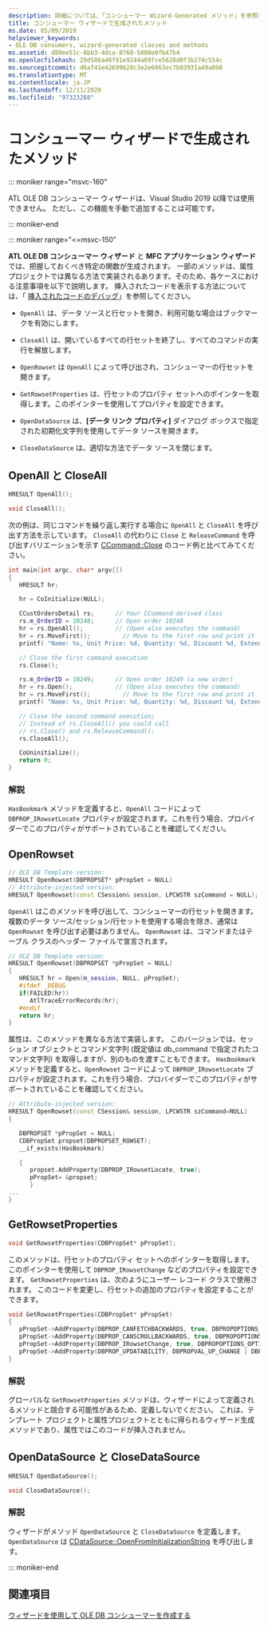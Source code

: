 ```yaml
---
description: 詳細については、「コンシューマー Wizard-Generated メソッド」を参照してください。
title: コンシューマー ウィザードで生成されたメソッド
ms.date: 05/09/2019
helpviewer_keywords:
- OLE DB consumers, wizard-generated classes and methods
ms.assetid: d80ee51c-8bb3-4dca-8760-5808e0fb47b4
ms.openlocfilehash: 29d586a46f91e9244a09fce5628d0f3b274c554c
ms.sourcegitcommit: d6af41e42699628c3e2e6063ec7b03931a49a098
ms.translationtype: MT
ms.contentlocale: ja-JP
ms.lasthandoff: 12/11/2020
ms.locfileid: "97323288"
---
```

# <a name="consumer-wizard-generated-methods"></a>コンシューマー ウィザードで生成されたメソッド

::: moniker range="msvc-160"

ATL OLE DB コンシューマー ウィザードは、Visual Studio 2019 以降では使用できません。 ただし、この機能を手動で追加することは可能です。

::: moniker-end

::: moniker range="<=msvc-150"

**ATL OLE DB コンシューマー ウィザード** と **MFC アプリケーション ウィザード** では、把握しておくべき特定の関数が生成されます。 一部のメソッドは、属性プロジェクトでは異なる方法で実装されるあります。そのため、各ケースにおける注意事項を以下で説明します。 挿入されたコードを表示する方法については、「 [挿入されたコードのデバッグ](/visualstudio/debugger/how-to-debug-injected-code)」を参照してください。

- `OpenAll` は、データ ソースと行セットを開き、利用可能な場合はブックマークを有効にします。

- `CloseAll` は、開いているすべての行セットを終了し、すべてのコマンドの実行を解放します。

- `OpenRowset` は `OpenAll` によって呼び出され、コンシューマーの行セットを開きます。

- `GetRowsetProperties` は、行セットのプロパティ セットへのポインターを取得します。このポインターを使用してプロパティを設定できます。

- `OpenDataSource` は、**[データ リンク プロパティ]** ダイアログ ボックスで指定された初期化文字列を使用してデータ ソースを開きます。

- `CloseDataSource` は、適切な方法でデータ ソースを閉じます。

## <a name="openall-and-closeall"></a>OpenAll と CloseAll

```cpp
HRESULT OpenAll();

void CloseAll();
```

次の例は、同じコマンドを繰り返し実行する場合に `OpenAll` と `CloseAll` を呼び出す方法を示しています。 `CloseAll` の代わりに `Close` と `ReleaseCommand` を呼び出すバリエーションを示す [CCommand::Close](./ccommand-class.md#close) のコード例と比べてみてください。

```cpp
int main(int argc, char* argv[])
{
   HRESULT hr;

   hr = CoInitialize(NULL);

   CCustOrdersDetail rs;      // Your CCommand-derived class
   rs.m_OrderID = 10248;      // Open order 10248
   hr = rs.OpenAll();         // (Open also executes the command)
   hr = rs.MoveFirst();         // Move to the first row and print it
   printf( "Name: %s, Unit Price: %d, Quantity: %d, Discount %d, Extended Price %d\n", rs.m_ProductName, rs.m_UnitPrice.int64, rs.m_Quantity, rs.m_Discount, rs.m_ExtendedPrice.int64 );

   // Close the first command execution
   rs.Close();

   rs.m_OrderID = 10249;      // Open order 10249 (a new order)
   hr = rs.Open();            // (Open also executes the command)
   hr = rs.MoveFirst();         // Move to the first row and print it
   printf( "Name: %s, Unit Price: %d, Quantity: %d, Discount %d, Extended Price %d\n", rs.m_ProductName, rs.m_UnitPrice.int64, rs.m_Quantity, rs.m_Discount, rs.m_ExtendedPrice.int64 );

   // Close the second command execution;
   // Instead of rs.CloseAll() you could call
   // rs.Close() and rs.ReleaseCommand():
   rs.CloseAll();

   CoUninitialize();
   return 0;
}
```

### <a name="remarks"></a>解説

`HasBookmark` メソッドを定義すると、`OpenAll` コードによって `DBPROP_IRowsetLocate` プロパティが設定されます。これを行う場合、プロバイダーでこのプロパティがサポートされていることを確認してください。

## <a name="openrowset"></a>OpenRowset

```cpp
// OLE DB Template version:
HRESULT OpenRowset(DBPROPSET* pPropSet = NULL)
// Attribute-injected version:
HRESULT OpenRowset(const CSession& session, LPCWSTR szCommand = NULL);
```

`OpenAll` はこのメソッドを呼び出して、コンシューマーの行セットを開きます。 複数のデータ ソース/セッション/行セットを使用する場合を除き、通常は `OpenRowset` を呼び出す必要はありません。 `OpenRowset` は、コマンドまたはテーブル クラスのヘッダー ファイルで宣言されます。

```cpp
// OLE DB Template version:
HRESULT OpenRowset(DBPROPSET *pPropSet = NULL)
{
   HRESULT hr = Open(m_session, NULL, pPropSet);
   #ifdef _DEBUG
   if(FAILED(hr))
      AtlTraceErrorRecords(hr);
   #endif
   return hr;
}
```

属性は、このメソッドを異なる方法で実装します。 このバージョンでは、セッション オブジェクトとコマンド文字列 (既定値は db_command で指定されたコマンド文字列) を取得しますが、別のものを渡すこともできます。 `HasBookmark` メソッドを定義すると、`OpenRowset` コードによって `DBPROP_IRowsetLocate` プロパティが設定されます。これを行う場合、プロバイダーでこのプロパティがサポートされていることを確認してください。

```cpp
// Attribute-injected version:
HRESULT OpenRowset(const CSession& session, LPCWSTR szCommand=NULL)
{

   DBPROPSET *pPropSet = NULL;
   CDBPropSet propset(DBPROPSET_ROWSET);
   __if_exists(HasBookmark)

   {
      propset.AddProperty(DBPROP_IRowsetLocate, true);
      pPropSet= &propset;
      }
...
}
```

## <a name="getrowsetproperties"></a>GetRowsetProperties

```cpp
void GetRowsetProperties(CDBPropSet* pPropSet);
```

このメソッドは、行セットのプロパティ セットへのポインターを取得します。このポインターを使用して `DBPROP_IRowsetChange` などのプロパティを設定できます。 `GetRowsetProperties` は、次のようにユーザー レコード クラスで使用されます。 このコードを変更し、行セットの追加のプロパティを設定することができます。

```cpp
void GetRowsetProperties(CDBPropSet* pPropSet)
{
   pPropSet->AddProperty(DBPROP_CANFETCHBACKWARDS, true, DBPROPOPTIONS_OPTIONAL);
   pPropSet->AddProperty(DBPROP_CANSCROLLBACKWARDS, true, DBPROPOPTIONS_OPTIONAL);
   pPropSet->AddProperty(DBPROP_IRowsetChange, true, DBPROPOPTIONS_OPTIONAL);
   pPropSet->AddProperty(DBPROP_UPDATABILITY, DBPROPVAL_UP_CHANGE | DBPROPVAL_UP_INSERT | DBPROPVAL_UP_DELETE);
}
```

### <a name="remarks"></a>解説

グローバルな `GetRowsetProperties` メソッドは、ウィザードによって定義されるメソッドと競合する可能性があるため、定義しないでください。 これは、テンプレート プロジェクトと属性プロジェクトとともに得られるウィザード生成メソッドであり、属性ではこのコードが挿入されません。

## <a name="opendatasource-and-closedatasource"></a>OpenDataSource と CloseDataSource

```cpp
HRESULT OpenDataSource();

void CloseDataSource();
```

### <a name="remarks"></a>解説

ウィザードがメソッド `OpenDataSource` と `CloseDataSource` を定義します。`OpenDataSource` は [CDataSource::OpenFromInitializationString](./cdatasource-class.md#openfrominitializationstring) を呼び出します。

::: moniker-end

## <a name="see-also"></a>関連項目

[ウィザードを使用して OLE DB コンシューマーを作成する](../../data/oledb/creating-an-ole-db-consumer-using-a-wizard.md)
